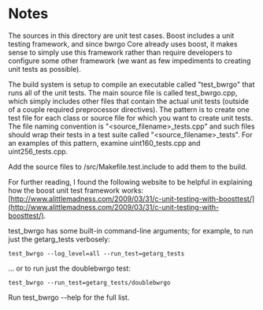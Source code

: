 # Notes
The sources in this directory are unit test cases.  Boost includes a
unit testing framework, and since bwrgo Core already uses boost, it makes
sense to simply use this framework rather than require developers to
configure some other framework (we want as few impediments to creating
unit tests as possible).

The build system is setup to compile an executable called "test_bwrgo"
that runs all of the unit tests.  The main source file is called
test_bwrgo.cpp, which simply includes other files that contain the
actual unit tests (outside of a couple required preprocessor
directives).  The pattern is to create one test file for each class or
source file for which you want to create unit tests.  The file naming
convention is "<source_filename>_tests.cpp" and such files should wrap
their tests in a test suite called "<source_filename>_tests".  For an
examples of this pattern, examine uint160_tests.cpp and
uint256_tests.cpp.

Add the source files to /src/Makefile.test.include to add them to the build.

For further reading, I found the following website to be helpful in
explaining how the boost unit test framework works:
[http://www.alittlemadness.com/2009/03/31/c-unit-testing-with-boosttest/](http://www.alittlemadness.com/2009/03/31/c-unit-testing-with-boosttest/).

test_bwrgo has some built-in command-line arguments; for
example, to run just the getarg_tests verbosely:

    test_bwrgo --log_level=all --run_test=getarg_tests

... or to run just the doublebwrgo test:

    test_bwrgo --run_test=getarg_tests/doublebwrgo

Run  test_bwrgo --help   for the full list.


